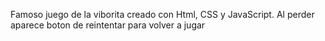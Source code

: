 Famoso juego de la viborita creado con Html, CSS y JavaScript. Al perder aparece boton de reintentar para volver a jugar
